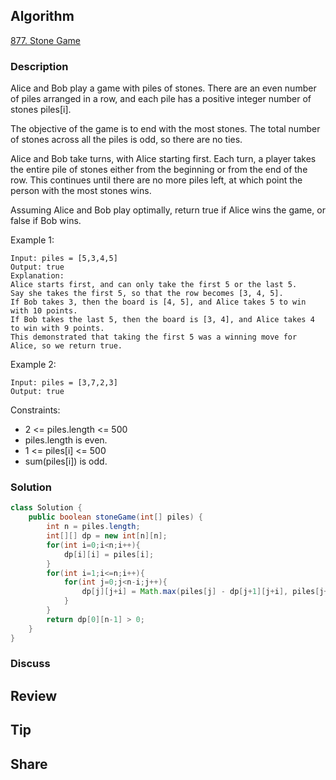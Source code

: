 ## Algorithm

[877. Stone Game](https://leetcode.com/problems/stone-game/)

### Description

Alice and Bob play a game with piles of stones. There are an even number of piles arranged in a row, and each pile has a positive integer number of stones piles[i].

The objective of the game is to end with the most stones. The total number of stones across all the piles is odd, so there are no ties.

Alice and Bob take turns, with Alice starting first. Each turn, a player takes the entire pile of stones either from the beginning or from the end of the row. This continues until there are no more piles left, at which point the person with the most stones wins.

Assuming Alice and Bob play optimally, return true if Alice wins the game, or false if Bob wins.


Example 1:

```
Input: piles = [5,3,4,5]
Output: true
Explanation:
Alice starts first, and can only take the first 5 or the last 5.
Say she takes the first 5, so that the row becomes [3, 4, 5].
If Bob takes 3, then the board is [4, 5], and Alice takes 5 to win with 10 points.
If Bob takes the last 5, then the board is [3, 4], and Alice takes 4 to win with 9 points.
This demonstrated that taking the first 5 was a winning move for Alice, so we return true.
```

Example 2:

```
Input: piles = [3,7,2,3]
Output: true
```

Constraints:

- 2 <= piles.length <= 500
- piles.length is even.
- 1 <= piles[i] <= 500
- sum(piles[i]) is odd.

### Solution

```java
class Solution {
    public boolean stoneGame(int[] piles) {
        int n = piles.length;
        int[][] dp = new int[n][n];
        for(int i=0;i<n;i++){
            dp[i][i] = piles[i];
        }
        for(int i=1;i<=n;i++){
            for(int j=0;j<n-i;j++){
                dp[j][j+i] = Math.max(piles[j] - dp[j+1][j+i], piles[j+i]-dp[j][j+i-1]);
            }
        }
        return dp[0][n-1] > 0;
    }
}
```

### Discuss

## Review


## Tip


## Share
